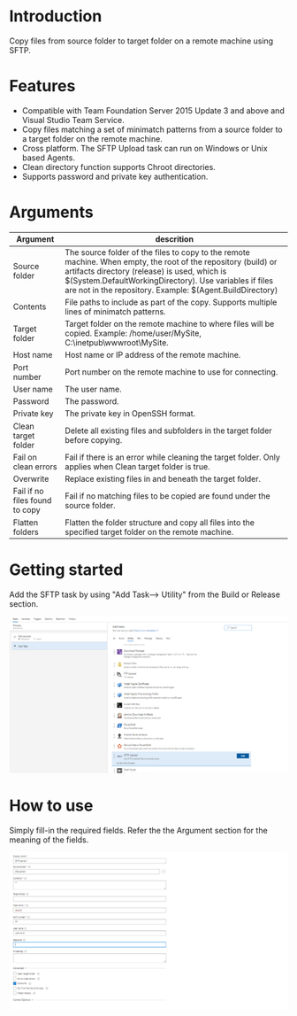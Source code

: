 # Introduction
Copy files from source folder to target folder on a remote machine using SFTP.  


# Features
* Compatible with Team Foundation Server 2015 Update 3 and above and Visual Studio Team Service.
* Copy files matching a set of minimatch patterns from a source folder to a target folder on the remote machine.
* Cross platform. The SFTP Upload task can run on Windows or Unix based Agents.
* Clean directory function supports Chroot directories.
* Supports password and private key authentication.


# Arguments
Argument|descrition
--------|----------
Source folder       | The source folder of the files to copy to the remote machine.  When empty, the root of the repository (build) or artifacts directory (release) is used, which is $(System.DefaultWorkingDirectory).  Use variables if files are not in the repository. Example: $(Agent.BuildDirectory)
Contents    | File paths to include as part of the copy. Supports multiple lines of minimatch patterns.
Target folder   | Target folder on the remote machine to where files will be copied. Example: /home/user/MySite, C:\\inetpub\\wwwroot\\MySite.
Host name   | Host name or IP address of the remote machine.
Port number | Port number on the remote machine to use for connecting.
User name   | The user name.
Password    |  The password. 
Private key | The private key in OpenSSH format. 
Clean target folder | Delete all existing files and subfolders in the target folder before copying.
Fail on clean errors    | Fail if there is an error while cleaning the target folder. Only applies when Clean target folder is true.
Overwrite   | Replace existing files in and beneath the target folder.
Fail if no files found to copy | Fail if no matching files to be copied are found under the source folder.
Flatten folders | Flatten the folder structure and copy all files into the specified target folder on the remote machine.

# Getting started
Add the SFTP task by using "Add Task--> Utility" from the Build or Release section. 

![Add SFTP task](/images/sftpupload-add-task.png)

# How to use
Simply fill-in the required fields.  Refer the the Argument section for the meaning of the fields.

![SFTP Form](/images/sftpupload-entry-form.png)